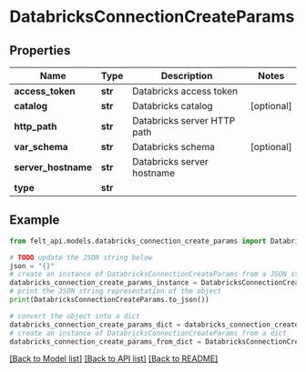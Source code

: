 # DatabricksConnectionCreateParams


## Properties

Name | Type | Description | Notes
------------ | ------------- | ------------- | -------------
**access_token** | **str** | Databricks access token | 
**catalog** | **str** | Databricks catalog | [optional] 
**http_path** | **str** | Databricks server HTTP path | 
**var_schema** | **str** | Databricks schema | [optional] 
**server_hostname** | **str** | Databricks server hostname | 
**type** | **str** |  | 

## Example

```python
from felt_api.models.databricks_connection_create_params import DatabricksConnectionCreateParams

# TODO update the JSON string below
json = "{}"
# create an instance of DatabricksConnectionCreateParams from a JSON string
databricks_connection_create_params_instance = DatabricksConnectionCreateParams.from_json(json)
# print the JSON string representation of the object
print(DatabricksConnectionCreateParams.to_json())

# convert the object into a dict
databricks_connection_create_params_dict = databricks_connection_create_params_instance.to_dict()
# create an instance of DatabricksConnectionCreateParams from a dict
databricks_connection_create_params_from_dict = DatabricksConnectionCreateParams.from_dict(databricks_connection_create_params_dict)
```
[[Back to Model list]](../README.md#documentation-for-models) [[Back to API list]](../README.md#documentation-for-api-endpoints) [[Back to README]](../README.md)


